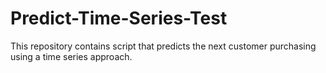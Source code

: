 # Predict-Time-Series-Test
This repository contains script that predicts the next customer purchasing using a time series approach.
